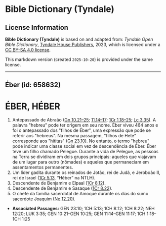 # Bible Dictionary (Tyndale)

## License Information

**Bible Dictionary (Tyndale)** is based on and adapted from: _Tyndale Open Bible Dictionary_, [Tyndale House Publishers](https://tyndaleopenresources.com/), 2023, which is licensed under a [CC BY-SA 4.0 license](https://creativecommons.org/licenses/by-sa/4.0/legalcode.en).

This markdown version (created `2025-10-20`) is provided under the same license.



--------------------------------

## Éber (id: 658632)

ÉBER, HÉBER
===========

1. Antepassado de Abraão ([Gn 10\.21–25](https://ref.ly/Gen10:21-Gen10:25); [11\.14–17](https://ref.ly/Gen11:14-Gen11:17); [1Cr 1\.18–25](https://ref.ly/1Chr1:18-1Chr1:25); [Lc 3\.35](https://ref.ly/Luke3:35)). A palavra "hebreu" pode ter origem em seu nome. Éber viveu 464 anos e foi o antepassado dos "filhos de Éber", uma expressão que pode se referir aos "hebreus". Na mesma passagem, "filhos de Hete" corresponde aos "hititas" ([Gn 23\.10](https://ref.ly/Gen23:10)). No entanto, o termo "hebreu" pode indicar uma classe social em vez de descendência de Éber. Éber teve um filho chamado Pelegue. Durante a vida de Pelegue, as pessoas na Terra se dividiram em dois grupos principais: aqueles que viajavam de um lugar para outro (nômades) e aqueles que permaneciam em assentamentos permanentes.
2. Um líder gadita durante os reinados de Jotão, rei de Judá, e Jeroboão II, rei de Israel ([1Cr 5\.13](https://ref.ly/1Chr5:13), “Héber” na NTLH).
3. Descendente de Benjamim e Elpaal ([1Cr 8\.12](https://ref.ly/1Chr8:12)).
4. Descendente de Benjamim e Sasaque ([1Cr 8\.22](https://ref.ly/1Chr8:22)).
5. O chefe da família sacerdotal de Amoque durante os dias do sumo sacerdote Joaquim ([Ne 12\.20](https://ref.ly/Neh12:20)).

* **Associated Passages:** GEN 23:10; 1CH 5:13; 1CH 8:12; 1CH 8:22; NEH 12:20; LUK 3:35; GEN 10:21–GEN 10:25; GEN 11:14–GEN 11:17; 1CH 1:18–1CH 1:25

